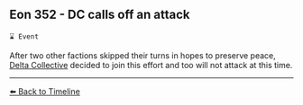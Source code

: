 ## Eon 352 - DC calls off an attack

`⌛ Event`

After two other factions skipped their turns in hopes to preserve peace, [Delta Collective](https://zeithalt.github.io/r/delta_collective.html) decided to join this effort and too will not attack at this time.


----------
[⬅️ Back to Timeline](https://zeithalt.github.io/t/#eon0352)